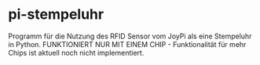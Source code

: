 # pi-stempeluhr
Programm für die Nutzung des RFID Sensor vom JoyPi als eine Stempeluhr in Python.
FUNKTIONIERT NUR MIT EINEM CHIP - Funktionalität für mehr Chips ist aktuell noch nicht implementiert.
